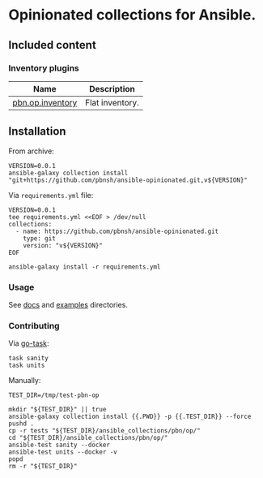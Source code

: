 # Opinionated collections for Ansible.

## Included content

### Inventory plugins

| Name                                                                                           | Description     |
|------------------------------------------------------------------------------------------------|-----------------|
| [pbn.op.inventory](https://github.com/pbnsh/ansible-opinionated/tree/master/docs/inventory.md) | Flat inventory. |


## Installation

From archive:

```
VERSION=0.0.1
ansible-galaxy collection install "git+https://github.com/pbnsh/ansible-opinionated.git,v${VERSION}"
```

Via `requirements.yml` file:

```
VERSION=0.0.1
tee requirements.yml <<EOF > /dev/null
collections:
  - name: https://github.com/pbnsh/ansible-opinionated.git
    type: git
    version: "v${VERSION}"
EOF

ansible-galaxy install -r requirements.yml
```

### Usage

See [docs](https://github.com/pbnsh/ansible-opinionated/tree/master/docs) and [examples](https://github.com/pbnsh/ansible-opinionated/tree/master/examples) directories.

### Contributing

Via [go-task](https://github.com/go-task/task):

```
task sanity
task units
```

Manually:

```
TEST_DIR=/tmp/test-pbn-op

mkdir "${TEST_DIR}" || true
ansible-galaxy collection install {{.PWD}} -p {{.TEST_DIR}} --force
pushd .
cp -r tests "${TEST_DIR}/ansible_collections/pbn/op/"
cd "${TEST_DIR}/ansible_collections/pbn/op/"
ansible-test sanity --docker
ansible-test units --docker -v
popd
rm -r "${TEST_DIR}"
```
